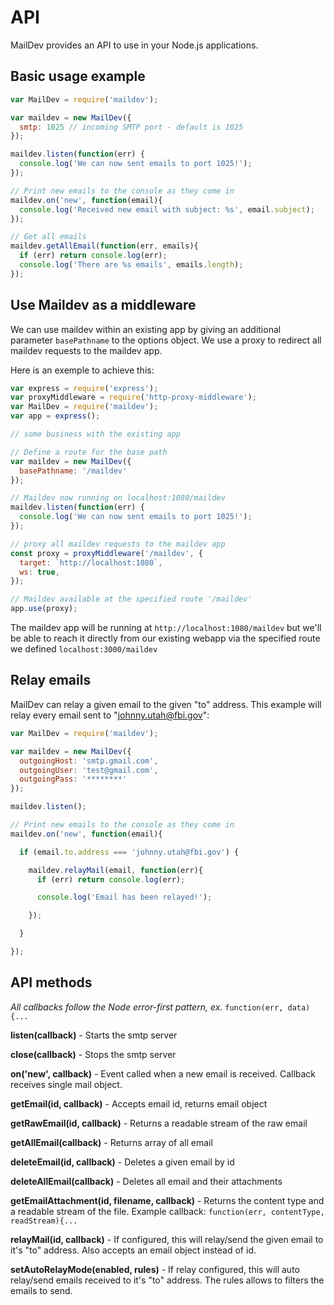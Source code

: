 # API

MailDev provides an API to use in your Node.js applications.

## Basic usage example

```javascript
var MailDev = require('maildev');

var maildev = new MailDev({
  smtp: 1025 // incoming SMTP port - default is 1025
});

maildev.listen(function(err) {
  console.log('We can now sent emails to port 1025!');
});

// Print new emails to the console as they come in
maildev.on('new', function(email){
  console.log('Received new email with subject: %s', email.subject);
});

// Get all emails
maildev.getAllEmail(function(err, emails){
  if (err) return console.log(err);
  console.log('There are %s emails', emails.length);
});
```

## Use Maildev as a middleware

We can use maildev within an existing app by giving an additional parameter
`basePathname` to the options object. We use a proxy to redirect all maildev requests
to the maildev app.

Here is an exemple to achieve this:

```javascript
var express = require('express');
var proxyMiddleware = require('http-proxy-middleware');
var MailDev = require('maildev');
var app = express();

// some business with the existing app

// Define a route for the base path
var maildev = new MailDev({
  basePathname: '/maildev'
});

// Maildev now running on localhost:1080/maildev
maildev.listen(function(err) {
  console.log('We can now sent emails to port 1025!');
});

// proxy all maildev requests to the maildev app
const proxy = proxyMiddleware('/maildev', {
  target: `http://localhost:1080`,
  ws: true,
});

// Maildev available at the specified route '/maildev'
app.use(proxy);
```

The maildev app will be running at `http://localhost:1080/maildev`
but we'll be able to reach it directly from our existing webapp
via the specified route we defined `localhost:3000/maildev`

## Relay emails

MailDev can relay a given email to the given "to" address. This example will
relay every email sent to "johnny.utah@fbi.gov":

```javascript
var MailDev = require('maildev');

var maildev = new MailDev({
  outgoingHost: 'smtp.gmail.com',
  outgoingUser: 'test@gmail.com',
  outgoingPass: '********'
});

maildev.listen();

// Print new emails to the console as they come in
maildev.on('new', function(email){

  if (email.to.address === 'johnny.utah@fbi.gov') {

    maildev.relayMail(email, function(err){
      if (err) return console.log(err);

      console.log('Email has been relayed!');

    });

  }

});
```

## API methods

*All callbacks follow the Node error-first pattern, ex.* `function(err, data){...`

**listen(callback)** - Starts the smtp server

**close(callback)** - Stops the smtp server

**on('new', callback)** - Event called when a new email is received. Callback
receives single mail object.

**getEmail(id, callback)** - Accepts email id, returns email object

**getRawEmail(id, callback)** - Returns a readable stream of the raw email

**getAllEmail(callback)** - Returns array of all email

**deleteEmail(id, callback)** - Deletes a given email by id

**deleteAllEmail(callback)** - Deletes all email and their attachments

**getEmailAttachment(id, filename, callback)** - Returns the content type and a
readable stream of the file. Example callback:
`function(err, contentType, readStream){...`

**relayMail(id, callback)** - If configured, this will relay/send the given
email to it's "to" address. Also accepts an email object instead of id.

**setAutoRelayMode(enabled, rules)** - If relay configured, this will auto relay/send emails received
to it's "to" address. The rules allows to filters the emails to send.
